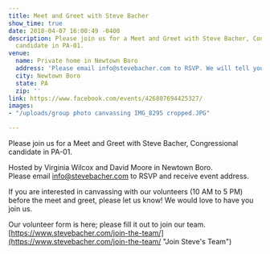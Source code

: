 ```yaml
---
title: Meet and Greet with Steve Bacher
show_time: true
date: 2018-04-07 16:00:49 -0400
description: Please join us for a Meet and Greet with Steve Bacher, Congressional
  candidate in PA-01. 
venue:
  name: Private home in Newtown Boro
  address: 'Please email info@stevebacher.com to RSVP. We will tell you the address. '
  city: Newtown Boro
  state: PA
  zip: ''
link: https://www.facebook.com/events/426807694425327/
images:
- "/uploads/group photo canvassing IMG_8295 cropped.JPG"

---
```

Please join us for a Meet and Greet with Steve Bacher, Congressional candidate in PA-01.   
  
Hosted by Virginia Wilcox and David Moore in Newtown Boro.  
Please email info@stevebacher.com to RSVP and receive event address.   
  
If you are interested in canvassing with our volunteers (10 AM to 5 PM) before the meet and greet, please let us know! We would love to have you join us.   
  
Our volunteer form is here; please fill it out to join our team.   
[https://www.stevebacher.com/join-the-team/](https://www.stevebacher.com/join-the-team/ "Join Steve's Team")